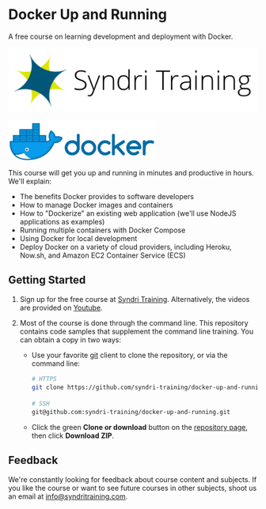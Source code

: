 # Docker Up and Running

A free course on learning development and deployment with Docker.

![Syndri Training Logo](./_images/syndri_training_logo.png)

![Docker Logo](./_images/docker_logo.png)

This course will get you up and running in minutes and productive in hours. We'll explain:

* The benefits Docker provides to software developers
* How to manage Docker images and containers
* How to "Dockerize" an existing web application (we'll use NodeJS applications as examples)
* Running multiple containers with Docker Compose
* Using Docker for local development
* Deploy Docker on a variety of cloud providers, including Heroku, Now.sh, and Amazon EC2 Container Service (ECS)

## Getting Started

1. Sign up for the free course at [Syndri Training](https://syndritraining.com/p/docker-up-and-running). Alternatively, the videos are provided on [Youtube](https://www.youtube.com/playlist?list=PLeZ5_LS4K5sDF8e_SAtFjCvROw6wwthle).

2. Most of the course is done through the command line. This repository contains code samples that supplement the command line training. You can obtain a copy in two ways:

    * Use your favorite [git](https://git-scm.com/) client to clone the repository, or via the command line:

        ```bash
        # HTTPS
        git clone https://github.com/syndri-training/docker-up-and-running.git

        # SSH
        git@github.com:syndri-training/docker-up-and-running.git
        ```

    * Click the green **Clone or download** button on the [repository page](https://github.com/syndri-training/docker-up-and-running), then click **Download ZIP**.

## Feedback

We're constantly looking for feedback about course content and subjects. If you like the course or want to see future courses in other subjects, shoot us an email at [info@syndritraining.com](mailto:info@syndritraining.com).
